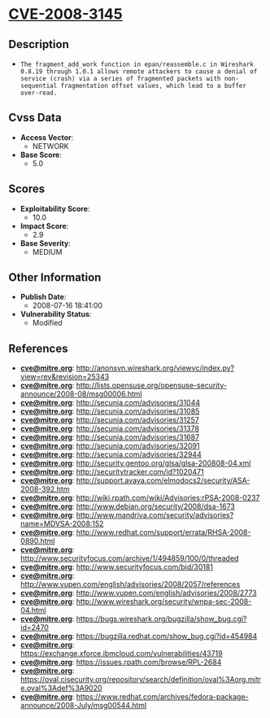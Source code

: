 
# [CVE-2008-3145](https://cve.mitre.org/cgi-bin/cvename.cgi?name=CVE-2008-3145)

## Description

- `The fragment_add_work function in epan/reassemble.c in Wireshark 0.8.19 through 1.0.1 allows remote attackers to cause a denial of service (crash) via a series of fragmented packets with non-sequential fragmentation offset values, which lead to a buffer over-read.`

## Cvss Data

- **Access Vector**:
  - NETWORK
- **Base Score**:
  - 5.0

## Scores

- **Exploitability Score**:
  - 10.0
- **Impact Score**:
  - 2.9
- **Base Severity**:
  - MEDIUM

## Other Information

- **Publish Date**:
  - 2008-07-16 18:41:00
- **Vulnerability Status**:
  - Modified

## References

- **cve@mitre.org**: http://anonsvn.wireshark.org/viewvc/index.py?view=rev&revision=25343
- **cve@mitre.org**: http://lists.opensuse.org/opensuse-security-announce/2008-08/msg00006.html
- **cve@mitre.org**: http://secunia.com/advisories/31044
- **cve@mitre.org**: http://secunia.com/advisories/31085
- **cve@mitre.org**: http://secunia.com/advisories/31257
- **cve@mitre.org**: http://secunia.com/advisories/31378
- **cve@mitre.org**: http://secunia.com/advisories/31687
- **cve@mitre.org**: http://secunia.com/advisories/32091
- **cve@mitre.org**: http://secunia.com/advisories/32944
- **cve@mitre.org**: http://security.gentoo.org/glsa/glsa-200808-04.xml
- **cve@mitre.org**: http://securitytracker.com/id?1020471
- **cve@mitre.org**: http://support.avaya.com/elmodocs2/security/ASA-2008-392.htm
- **cve@mitre.org**: http://wiki.rpath.com/wiki/Advisories:rPSA-2008-0237
- **cve@mitre.org**: http://www.debian.org/security/2008/dsa-1673
- **cve@mitre.org**: http://www.mandriva.com/security/advisories?name=MDVSA-2008:152
- **cve@mitre.org**: http://www.redhat.com/support/errata/RHSA-2008-0890.html
- **cve@mitre.org**: http://www.securityfocus.com/archive/1/494859/100/0/threaded
- **cve@mitre.org**: http://www.securityfocus.com/bid/30181
- **cve@mitre.org**: http://www.vupen.com/english/advisories/2008/2057/references
- **cve@mitre.org**: http://www.vupen.com/english/advisories/2008/2773
- **cve@mitre.org**: http://www.wireshark.org/security/wnpa-sec-2008-04.html
- **cve@mitre.org**: https://bugs.wireshark.org/bugzilla/show_bug.cgi?id=2470
- **cve@mitre.org**: https://bugzilla.redhat.com/show_bug.cgi?id=454984
- **cve@mitre.org**: https://exchange.xforce.ibmcloud.com/vulnerabilities/43719
- **cve@mitre.org**: https://issues.rpath.com/browse/RPL-2684
- **cve@mitre.org**: https://oval.cisecurity.org/repository/search/definition/oval%3Aorg.mitre.oval%3Adef%3A9020
- **cve@mitre.org**: https://www.redhat.com/archives/fedora-package-announce/2008-July/msg00544.html

